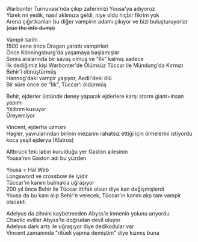 Warbonter Turnuvası'nda çıkıp zaferimizi Yousa'ya adıyoruz  
	Yürek mi yedik, nasıl aklımıza geldi, niye oldu hiçbir fikrim yok  
	Arena çığırtkanları bu diğer vampirin adamı çıkıyor ve bizi buluşturuyorlar ~~(cue the info dump)~~  
  
Vampir tarihi  
	1500 sene önce Dragan yarattı vampirleri  
	Önce Könningsburg'da yaşamaya başlamışlar  
	Sonra aralarında bir savaş olmuş ve "İlk" kalmış sadece  
	İlk dediğimiz kişi Warbonter'de Ölümsüz Tüccar ile Mündung'da Kırmızı Behir'i dönüştürmüş  
	Hannog'daki vampir yaşıyor, Aedil'deki ölü  
	Bir süre önce de "İlk", Tüccar'ı öldürmüş  
	  
Behir, ejderler üstünde deney yaparak ejderlere karşı storm giant+insan yapımı  
	Yıldırım kusuyor  
	Üreyemiyor  
  
Vincent, ejderha uzmanı  
	Hagler, yavrularından birinin mezarını rahatsız ettiği için ölmelerini istiyordu koca yeşil ejderya (Klatros)  
	  
Altbrück'teki labın kurulduğu yer Gaston ailesinin  
	Yousa'nın Gaston adı bu yüzden  
	  
Yousa = Hal Web  
	Longsword ve crossbow ile iyidir  
	Tüccar'ın kanını bulmakla uğraşıyor  
	200 yıl önce Behir ile Tüccar ittifak olsun diye kan değişmişlerdi  
	Yousa da bu kanı alıp Behir'e verecek, Tüccar'ın kanını alıp tam vampir olacaktı  
	  
Adelyus da zihnini kaybetmeden Abyss'e inmenin yolunu arıyordu  
	Chaotic eviller Abyss'te doğrudan devil oluyor  
	Adelyus dark arts ile uğraşıyor diye dedikodular var  
	Vincent zamanında "ritüeli yapma demiştim" diye kızmış buna